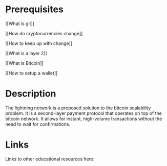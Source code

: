 # Prerequisites
[[What is git]]


[[How do cryptocurrencies change]]


[[How to keep up with change]]


[[What is a layer 2]]


[[What is Bitcoin]]


[[How to setup a wallet]]

# Description
The lightning network is a proposed solution to the bitcoin scalability problem. It is a second-layer payment protocol that operates on top of the bitcoin network. It allows for instant, high-volume transactions without the need to wait for confirmations.

# Links
Links to other educational resources here: